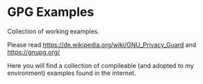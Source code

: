 # GPG Examples

Collection of working examples.

Please read https://de.wikipedia.org/wiki/GNU_Privacy_Guard
and https://gnupg.org/

Here you will find a collection of compileable (and adopted to my environment) examples found in the internet.
